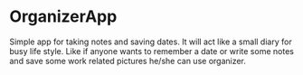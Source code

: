 # OrganizerApp
Simple app for taking notes and saving dates.
It will act like a small diary for busy life style. Like if anyone wants to remember a date or write some notes and save some work related pictures he/she can use organizer.
